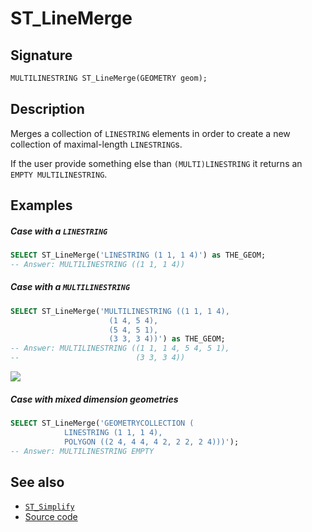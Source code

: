 # ST_LineMerge

## Signature

```sql
MULTILINESTRING ST_LineMerge(GEOMETRY geom);
```

## Description

Merges a collection of `LINESTRING` elements in order to create a new collection of maximal-length `LINESTRING`s. 

If the user provide something else than `(MULTI)LINESTRING` it returns an `EMPTY MULTILINESTRING`.

## Examples

##### Case with a `LINESTRING`

```sql
SELECT ST_LineMerge('LINESTRING (1 1, 1 4)') as THE_GEOM;
-- Answer: MULTILINESTRING ((1 1, 1 4)) 
```

##### Case with a `MULTILINESTRING`

```sql
SELECT ST_LineMerge('MULTILINESTRING ((1 1, 1 4), 
  				      (1 4, 5 4), 
  				      (5 4, 5 1), 
  				      (3 3, 3 4))') as THE_GEOM;
-- Answer: MULTILINESTRING ((1 1, 1 4, 5 4, 5 1), 
--                          (3 3, 3 4)) 
```
<img class="displayed" src="../ST_LineMerge_1.png"/>

##### Case with mixed dimension geometries

```sql
SELECT ST_LineMerge('GEOMETRYCOLLECTION (
			LINESTRING (1 1, 1 4), 
			POLYGON ((2 4, 4 4, 4 2, 2 2, 2 4)))');
-- Answer: MULTILINESTRING EMPTY
```

## See also

* [`ST_Simplify`](../ST_Simplify)
* <a href="https://github.com/orbisgis/h2gis/blob/master/h2gis-functions/src/main/java/org/h2gis/functions/spatial/aggregate/ST_LineMerge.java" target="_blank">Source code</a>
